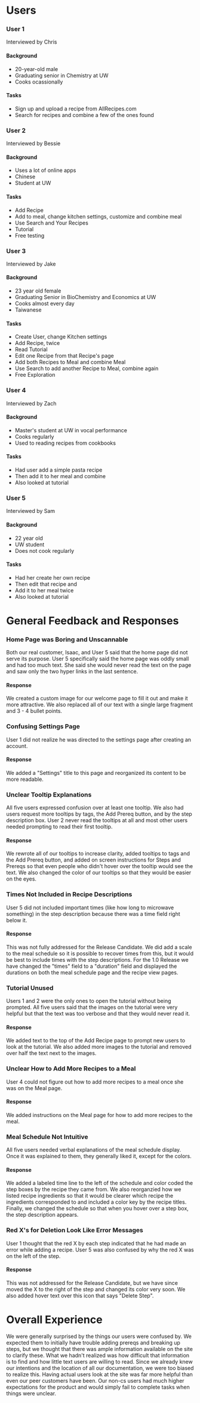 # Users

### User 1
Interviewed by Chris

#### Background
- 20-year-old male
- Graduating senior in Chemistry at UW
- Cooks ocassionally

#### Tasks
- Sign up and upload a recipe from AllRecipes.com
- Search for recipes and combine a few of the ones found

### User 2 
Interviewed by Bessie

#### Background
- Uses a lot of online apps
- Chinese
- Student at UW

#### Tasks
- Add Recipe
- Add to meal, change kitchen settings, customize and combine meal
- Use Search and Your Recipes
- Tutorial
- Free testing

### User 3 
Interviewed by Jake

#### Background
- 23 year old female
- Graduating Senior in BioChemistry and Economics at UW
- Cooks almost every day
- Taiwanese

#### Tasks
- Create User, change Kitchen settings
- Add Recipe, twice
- Read Tutorial
- Edit one Recipe from that Recipe's page
- Add both Recipes to Meal and combine Meal
- Use Search to add another Recipe to Meal, combine again
- Free Exploration


### User 4  
Interviewed by Zach

#### Background
- Master's student at UW in vocal performance
- Cooks regularly
- Used to reading recipes from cookbooks

#### Tasks
- Had user add a simple pasta recipe
- Then add it to her meal and combine
- Also looked at tutorial


### User 5 
Interviewed by Sam

#### Background
- 22 year old 
- UW student
- Does not cook regularly

#### Tasks
- Had her create her own recipe
- Then edit that recipe and
- Add it to her meal twice
- Also looked at tutorial

# General Feedback and Responses

### Home Page was Boring and Unscannable
Both our real customer, Isaac, and User 5 said that the home page did not serve its purpose. User 5 specifically said the home page was oddly small and had too much text. She said she would never read the text on the page and saw only the two hyper links in the last sentence.

#### Response
We created a custom image for our welcome page to fill it out and make it more attractive. We also replaced all of our text with a single large fragment and 3 - 4 bullet points.

### Confusing Settings Page
User 1 did not realize he was directed to the settings page after creating an account. 

#### Response
We added a "Settings" title to this page and reorganized its content to be more readable.

### Unclear Tooltip Explanations
All five users expressed confusion over at least one tooltip. We also had users request more tooltips by tags, the Add Prereq button, and by the step description box. User 2 never read the tooltips at all and most other users needed prompting to read their first tooltip.

#### Response
We rewrote all of our tooltips to increase clarity, added tooltips to tags and the Add Prereq button, and added on screen instructions for Steps and Prereqs so that even people who didn't hover over the tooltip would see the text. We also changed the color of our tooltips so that they would be easier on the eyes.

### Times Not Included in Recipe Descriptions
User 5 did not included important times (like how long to microwave something) in the step description because there was a time field right below it.

#### Response
This was not fully addressed for the Release Candidate. We did add a scale to the meal schedule so it is possible to recover times from this, but it would be best to include times with the step descriptions. For the 1.0 Release we have changed the "times" field to a "duration" field and displayed the durations on both the meal schedule page and the recipe view pages.

### Tutorial Unused
Users 1 and 2 were the only ones to open the tutorial without being prompted. All five users said that the images on the tutorial were very helpful but that the text was too verbose and that they would never read it.

#### Response
We added text to the top of the Add Recipe page to prompt new users to look at the tutorial. We also added more images to the tutorial and removed over half the text next to the images.

### Unclear How to Add More Recipes to a Meal
User 4 could not figure out how to add more recipes to a meal once she was on the Meal page.

#### Response
We added instructions on the Meal page for how to add more recipes to the meal.

### Meal Schedule Not Intuitive
All five users needed verbal explanations of the meal schedule display. Once it was explained to them, they generally liked it, except for the colors.

#### Response
We added a labeled time line to the left of the schedule and color coded the step boxes by the recipe they came from. We also reorganzied how we listed recipe ingredients so that it would be clearer which recipe the ingredients corresponded to and included a color key by the recipe titles. Finally, we changed the schedule so that when you hover over a step box, the step description appears.

### Red X's for Deletion Look Like Error Messages
User 1 thought that the red X by each step indicated that he had made an error while adding a recipe. User 5 was also confused by why the red X was on the left of the step.

#### Response
This was not addressed for the Release Candidate, but we have since moved the X to the right of the step and changed its color very soon. We also added hover text over this icon that says "Delete Step".

# Overall Experience
We were generally surprised by the things our users were confused by. We expected them to initially have trouble adding prereqs and breaking up steps, but we thought that there was ample information available on the site to clarify these. What we hadn't realized was how difficult that information is to find and how little text users are willing to read. Since we already knew our intentions and the location of all our documentation, we were too biased to realize this. Having actual users look at the site was far more helpful than even our peer customers have been. Our non-cs users had much higher expectations for the product and would simply fail to complete tasks when things were unclear.
